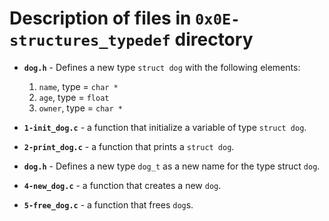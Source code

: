 # Description of files in `0x0E-structures_typedef` directory

- **`dog.h`** - Defines a new type `struct dog` with the following elements:

    1. `name`, type = `char *`
    2. `age`, type = `float`
    3. `owner`, type = `char *`

- **`1-init_dog.c`** - a function that initialize a variable of type `struct dog`.
- **`2-print_dog.c`** -  a function that prints a `struct dog`.
- **`dog.h`** - Defines a new type `dog_t` as a new name for the type struct `dog`.
- **`4-new_dog.c`** - a function that creates a new `dog`.
- **`5-free_dog.c`** -  a function that frees `dog`s.
